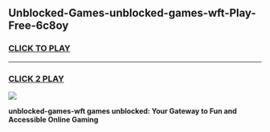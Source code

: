 
## Unblocked-Games-unblocked-games-wft-Play-Free-6c8oy
<h3>
<a href="https://premium76.site?title=unblocked-games-wft&ref=20A">CLICK TO PLAY</a></h3>
<hr>

<h3>
<a href="https://premium76.site?title=unblocked-games-wft&ref=20A">CLICK 2 PLAY</a>
  
</h3>

<a href="https://premium76.site?title=unblocked-games-wft&ref=20A"><img src="https://clearcache.store/games.png"></a>


**unblocked-games-wft games unblocked: Your Gateway to Fun and Accessible Online Gaming**
